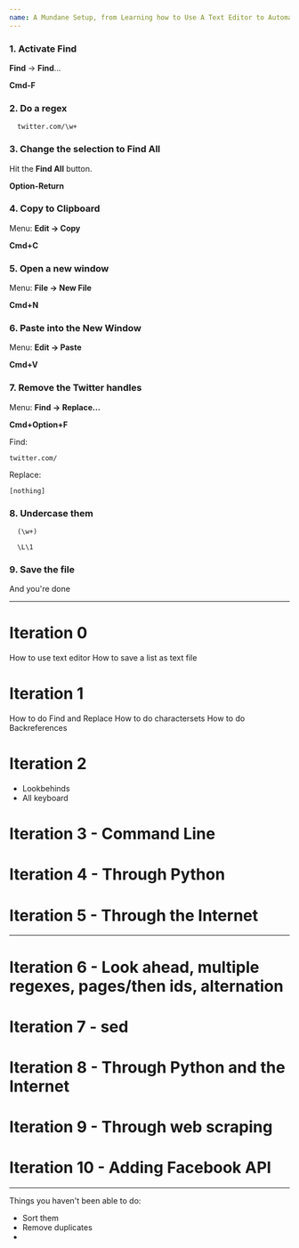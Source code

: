 ```yaml
---
name: A Mundane Setup, from Learning how to Use A Text Editor to Automated API Scraping
---
```



### 1. Activate Find

__Find__ -> __Find__...

__Cmd-F__

### 2. Do a regex

      twitter.com/\w+

### 3. Change the selection to Find All

Hit the __Find All__ button.

__Option-Return__

### 4. Copy to Clipboard

Menu: __Edit -> Copy__

__Cmd+C__


### 5. Open a new window

Menu: __File -> New File__

__Cmd+N__

### 6. Paste into the New Window

Menu: __Edit -> Paste__

__Cmd+V__


### 7. Remove the Twitter handles

Menu: __Find -> Replace...__

__Cmd+Option+F__

Find: 

    twitter.com/

Replace:

    [nothing]

### 8. Undercase them

      (\w+)

      \L\1

### 9. Save the file

And you're done

-----------------

# Iteration 0
How to use text editor
How to save a list as text file

# Iteration 1

How to do Find and Replace
How to do charactersets
How to do Backreferences

# Iteration 2

- Lookbehinds
- All keyboard

# Iteration 3 - Command Line


# Iteration 4 - Through Python


# Iteration 5 - Through the Internet

----------------------


# Iteration 6 - Look ahead, multiple regexes, pages/then ids, alternation

# Iteration 7 - sed 

# Iteration 8 - Through Python and the Internet

# Iteration 9 - Through web scraping

# Iteration 10 - Adding Facebook API








--------------

Things you haven't been able to do:

- Sort them
- Remove duplicates
- 

